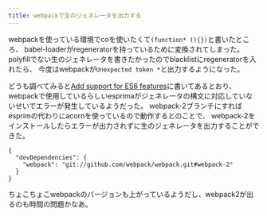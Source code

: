```yaml
---
title: webpackで生のジェネレータを出力する
---
```

webpackを使っている環境でcoを使いたくて`(function* (){})`と書いたところ、
babel-loaderがregeneratorを持っているために変換されてしまった。
polyfillでない生のジェネレータを書きたかったのでblacklistにregeneratorを入れたら、
今度はwebpackが`Unexpected token *`と出力するようになった。

どうも調べてみると[Add support for ES6 features](https://github.com/webpack/webpack/issues/532)に書いてあるとおり、
webpackで使用しているらしいesprimaがジェネレータの構文に対応していないせいでエラーが発生しているようだった。
webpack-2ブランチにすればesprimの代わりにacornを使っているので動作するとのことで、
webpack-2をインストールしたらエラーが出力されずに生のジェネレータを出力することができた。

```
{
  "devDependencies": {
    "webpack": "git://github.com/webpack/webpack.git#webpack-2"
  }
}
```

ちょこちょこwebpackのバージョンも上がっているようだし、webpack2が出るのも時間の問題かなあ。
